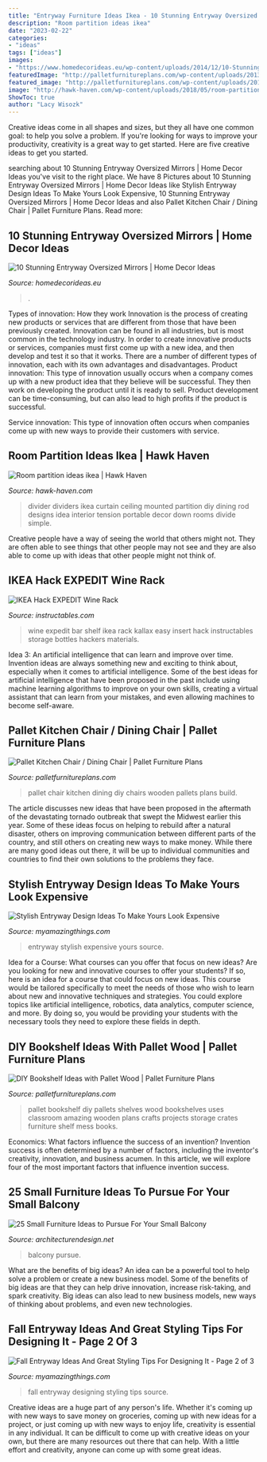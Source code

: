 ```yaml
---
title: "Entryway Furniture Ideas Ikea - 10 Stunning Entryway Oversized Mirrors"
description: "Room partition ideas ikea"
date: "2023-02-22"
categories:
- "ideas"
tags: ["ideas"]
images:
- "https://www.homedecorideas.eu/wp-content/uploads/2014/12/10-Stunning-Entryway-Oversized-Mirrors10.jpg"
featuredImage: "http://palletfurnitureplans.com/wp-content/uploads/2013/09/pallet-bookshelf-4.jpg"
featured_image: "http://palletfurnitureplans.com/wp-content/uploads/2013/09/pallet-bookshelf-4.jpg"
image: "http://hawk-haven.com/wp-content/uploads/2018/05/room-partition-ideas-ikea-1-6383.jpg"
ShowToc: true
author: "Lacy Wisozk"
---
```



Creative ideas come in all shapes and sizes, but they all have one common goal: to help you solve a problem. If you're looking for ways to improve your productivity, creativity is a great way to get started. Here are five creative ideas to get you started.

	

		
searching about 10 Stunning Entryway Oversized Mirrors | Home Decor Ideas you've visit to the right place. We have 8 Pictures about 10 Stunning Entryway Oversized Mirrors | Home Decor Ideas like Stylish Entryway Design Ideas To Make Yours Look Expensive, 10 Stunning Entryway Oversized Mirrors | Home Decor Ideas and also Pallet Kitchen Chair / Dining Chair | Pallet Furniture Plans. Read more:
		
    
## 10 Stunning Entryway Oversized Mirrors | Home Decor Ideas

<img loading=lazy src="https://www.homedecorideas.eu/wp-content/uploads/2014/12/10-Stunning-Entryway-Oversized-Mirrors10.jpg" onerror="this.onerror=null;this.src='https://tse3.mm.bing.net/th?id=OIP.C6J26Jdc_sFiGYZlTh5t8QHaJ7&amp;pid=15.1';" alt="10 Stunning Entryway Oversized Mirrors | Home Decor Ideas">

_Source: homedecorideas.eu_

>. 

	

Types of innovation: How they work
Innovation is the process of creating new products or services that are different from those that have been previously created. Innovation can be found in all industries, but is most common in the technology industry. In order to create innovative products or services, companies must first come up with a new idea, and then develop and test it so that it works. There are a number of different types of innovation, each with its own advantages and disadvantages. 
Product innovation: This type of innovation usually occurs when a company comes up with a new product idea that they believe will be successful. They then work on developing the product until it is ready to sell. Product development can be time-consuming, but can also lead to high profits if the product is successful. 

Service innovation: This type of innovation often occurs when companies come up with new ways to provide their customers with service.

    
## Room Partition Ideas Ikea | Hawk Haven

<img loading=lazy src="http://hawk-haven.com/wp-content/uploads/2018/05/room-partition-ideas-ikea-1-6383.jpg" onerror="this.onerror=null;this.src='https://tse1.mm.bing.net/th?id=OIP.9bGi0rpUUvNWvOVhiPs_NQHaJ8&amp;pid=15.1';" alt="Room partition ideas ikea | Hawk Haven">

_Source: hawk-haven.com_

>divider dividers ikea curtain ceiling mounted partition diy dining rod designs idea interior tension portable decor down rooms divide simple. 

	

Creative people have a way of seeing the world that others might not. They are often able to see things that other people may not see and they are also able to come up with ideas that other people might not think of.

    
## IKEA Hack EXPEDIT Wine Rack

<img loading=lazy src="https://cdn.instructables.com/ORIG/FEN/RLEN/I0A56JJ4/FENRLENI0A56JJ4.jpg?width=1936" onerror="this.onerror=null;this.src='https://tse2.mm.bing.net/th?id=OIP.Cm2QPe3rknRDjSyZ3ueeKAHaJ6&amp;pid=15.1';" alt="IKEA Hack EXPEDIT Wine Rack">

_Source: instructables.com_

>wine expedit bar shelf ikea rack kallax easy insert hack instructables storage bottles hackers materials. 

	

Idea 3: An artificial intelligence that can learn and improve over time.
Invention ideas are always something new and exciting to think about, especially when it comes to artificial intelligence. Some of the best ideas for artificial intelligence that have been proposed in the past include using machine learning algorithms to improve on your own skills, creating a virtual assistant that can learn from your mistakes, and even allowing machines to become self-aware.

    
## Pallet Kitchen Chair / Dining Chair | Pallet Furniture Plans

<img loading=lazy src="https://palletfurnitureplans.com/wp-content/uploads/2016/05/unique-pallet-kitchen-or-dining-chairs.jpg" onerror="this.onerror=null;this.src='https://tse4.mm.bing.net/th?id=OIP.a5BRxsJR-ofy3l2blfS2GAHaJ3&amp;pid=15.1';" alt="Pallet Kitchen Chair / Dining Chair | Pallet Furniture Plans">

_Source: palletfurnitureplans.com_

>pallet chair kitchen dining diy chairs wooden pallets plans build. 

	

The article discusses new ideas that have been proposed in the aftermath of the devastating tornado outbreak that swept the Midwest earlier this year. Some of these ideas focus on helping to rebuild after a natural disaster, others on improving communication between different parts of the country, and still others on creating new ways to make money. While there are many good ideas out there, it will be up to individual communities and countries to find their own solutions to the problems they face.

    
## Stylish Entryway Design Ideas To Make Yours Look Expensive

<img loading=lazy src="https://myamazingthings.com/wp-content/uploads/2017/08/entryway-ideas-4.png" onerror="this.onerror=null;this.src='https://tse1.mm.bing.net/th?id=OIP.9mAPYq5ZExoAWqMFmKdn7wHaLG&amp;pid=15.1';" alt="Stylish Entryway Design Ideas To Make Yours Look Expensive">

_Source: myamazingthings.com_

>entryway stylish expensive yours source. 

	

Idea for a Course: What courses can you offer that focus on new ideas?
Are you looking for new and innovative courses to offer your students? If so, here is an idea for a course that could focus on new ideas. This course would be tailored specifically to meet the needs of those who wish to learn about new and innovative techniques and strategies. You could explore topics like artificial intelligence, robotics, data analytics, computer science, and more. By doing so, you would be providing your students with the necessary tools they need to explore these fields in depth.

    
## DIY Bookshelf Ideas With Pallet Wood | Pallet Furniture Plans

<img loading=lazy src="http://palletfurnitureplans.com/wp-content/uploads/2013/09/pallet-bookshelf-4.jpg" onerror="this.onerror=null;this.src='https://tse2.mm.bing.net/th?id=OIP.G9brGzUQ9FtzQf_DmUiO5gHaJ6&amp;pid=15.1';" alt="DIY Bookshelf Ideas with Pallet Wood | Pallet Furniture Plans">

_Source: palletfurnitureplans.com_

>pallet bookshelf diy pallets shelves wood bookshelves uses classroom amazing wooden plans crafts projects storage crates furniture shelf mess books. 

	

Economics: What factors influence the success of an invention?
Invention success is often determined by a number of factors, including the inventor's creativity, innovation, and business acumen. In this article, we will explore four of the most important factors that influence invention success.

    
## 25 Small Furniture Ideas To Pursue For Your Small Balcony

<img loading=lazy src="https://cdn.architecturendesign.net/wp-content/uploads/2016/05/AD-Small-Furniture-Ideas-to-Pursue-For-Your-Small-Balcony-18.jpg" onerror="this.onerror=null;this.src='https://tse4.mm.bing.net/th?id=OIP.vhQssbbeqSqVn_7CN-wKZwHaLH&amp;pid=15.1';" alt="25 Small Furniture Ideas to Pursue For Your Small Balcony">

_Source: architecturendesign.net_

>balcony pursue. 

	

What are the benefits of big ideas?
An idea can be a powerful tool to help solve a problem or create a new business model. Some of the benefits of big ideas are that they can help drive innovation, increase risk-taking, and spark creativity. Big ideas can also lead to new business models, new ways of thinking about problems, and even new technologies.

    
## Fall Entryway Ideas And Great Styling Tips For Designing It - Page 2 Of 3

<img loading=lazy src="http://myamazingthings.com/wp-content/uploads/2017/10/fall-entryway-7-.jpg" onerror="this.onerror=null;this.src='https://tse4.mm.bing.net/th?id=OIP.lvyOdZ7yw-Zs65BP5EsxewDZEf&amp;pid=15.1';" alt="Fall Entryway Ideas And Great Styling Tips For Designing It - Page 2 of 3">

_Source: myamazingthings.com_

>fall entryway designing styling tips source. 

	

Creative ideas are a huge part of any person's life. Whether it's coming up with new ways to save money on groceries, coming up with new ideas for a project, or just coming up with new ways to enjoy life, creativity is essential in any individual. It can be difficult to come up with creative ideas on your own, but there are many resources out there that can help. With a little effort and creativity, anyone can come up with some great ideas.

